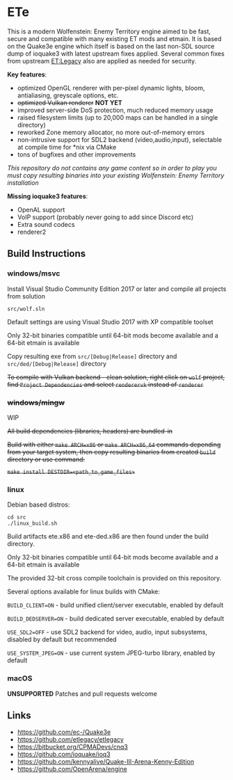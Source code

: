 # ETe

This is a modern Wolfenstein: Enemy Territory engine aimed to be fast, secure and compatible with many existing ET mods and etmain.
It is based on the Quake3e engine which itself is based on the last non-SDL source dump of ioquake3 with latest upstream fixes applied. Several common fixes from upstream [ET:Legacy](https://github.com/etlegacy/etlegacy) also are applied as needed for security.

**Key features**:

* optimized OpenGL renderer with per-pixel dynamic lights, bloom, antialiasing, greyscale options, etc.
* ~~optimized Vulkan renderer~~ **NOT YET**
* improved server-side DoS protection, much reduced memory usage
* raised filesystem limits (up to 20,000 maps can be handled in a single directory)
* reworked Zone memory allocator, no more out-of-memory errors
* non-intrusive support for SDL2 backend (video,audio,input), selectable at compile time for *nix via CMake
* tons of bugfixes and other improvements

*This repository do not contains any game content so in order to play you must copy resulting binaries into your existing Wolfenstein: Enemy Territory installation*

**Missing ioquake3 features**:
* OpenAL support
* VoIP support (probably never going to add since Discord etc)
* Extra sound codecs
* renderer2

## Build Instructions

### windows/msvc 

Install Visual Studio Community Edition 2017 or later and compile all projects from solution

`src/wolf.sln`

Default settings are using Visual Studio 2017 with XP compatible toolset

Only 32-bit binaries compatible until 64-bit mods become available and a 64-bit etmain is available

Copy resulting exe from `src/[Debug|Release]` directory and `src/ded/[Debug|Release]` directory

~~To compile with Vulkan backend - clean solution, right click on `wolf` project, find `Project Dependencies` and select `renderervk` instead of `renderer`~~

### ~~windows/mingw~~

WIP

~~All build dependencies (libraries, headers) are bundled-in~~

~~Build with either `make ARCH=x86` or `make ARCH=x86_64` commands depending from your target system, then copy resulting binaries from created `build` directory or use command:~~

~~`make install DESTDIR=<path_to_game_files>`~~

### linux

Debian based distros:
```
cd src
./linux_build.sh
```

Build artifacts ete.x86 and ete-ded.x86 are then found under the build directory.

Only 32-bit binaries compatible until 64-bit mods become available and a 64-bit etmain is available

The provided 32-bit cross compile toolchain is provided on this repository.

Several options available for linux builds with CMake:

`BUILD_CLIENT=ON` - build unified client/server executable, enabled by default

`BUILD_DEDSERVER=ON` - build dedicated server executable, enabled by default

`USE_SDL2=OFF` - use SDL2 backend for video, audio, input subsystems, disabled by default but recommended

`USE_SYSTEM_JPEG=ON` - use current system JPEG-turbo library, enabled by default

### macOS

**UNSUPPORTED** Patches and pull requests welcome

## Links

* https://github.com/ec-/Quake3e
* https://github.com/etlegacy/etlegacy
* https://bitbucket.org/CPMADevs/cnq3
* https://github.com/ioquake/ioq3
* https://github.com/kennyalive/Quake-III-Arena-Kenny-Edition
* https://github.com/OpenArena/engine
